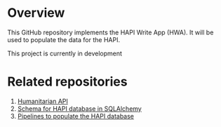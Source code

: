 # Overview

This GitHub repository implements the HAPI Write App (HWA). It will be used to populate the data for the HAPI.

This project is currently in development 

# Related repositories

1. [Humanitarian API](https://github.com/OCHA-DAP/hdx-hapi)
2. [Schema for HAPI database in SQLAlchemy](https://github.com/OCHA-DAP/hapi-sqlalchemy-schema)
3. [Pipelines to populate the HAPI database](https://github.com/OCHA-DAP/hapi-pipelines)
